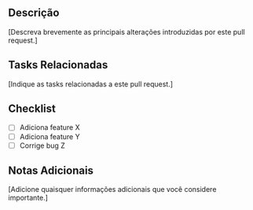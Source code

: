 ## Descrição

[Descreva brevemente as principais alterações introduzidas por este pull request.]

## Tasks Relacionadas

[Indique as tasks relacionadas a este pull request.]

## Checklist

- [ ] Adiciona feature X
- [ ] Adiciona feature Y
- [ ] Corrige bug Z

## Notas Adicionais

[Adicione quaisquer informações adicionais que você considere importante.]
